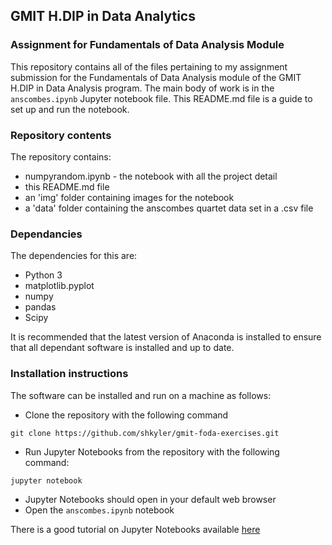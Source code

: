 ## GMIT H.DIP in Data Analytics
### Assignment for Fundamentals of Data Analysis Module

This repository contains all of the files pertaining to my assignment submission for the Fundamentals of Data Analysis module of the GMIT H.DIP in Data Analysis program. The main body of work is in the `anscombes.ipynb` Jupyter notebook file. This README.md file is a guide to set up and run the notebook.

### Repository contents

The repository contains:
* numpyrandom.ipynb - the notebook with all the project detail
* this README.md file
* an 'img' folder containing images for the notebook
* a 'data' folder containing the anscombes quartet data set in a .csv file

### Dependancies

The dependencies for this are:
* Python 3
* matplotlib.pyplot
* numpy
* pandas
* Scipy

It is recommended that the latest version of Anaconda is installed to ensure that all dependant software is installed and up to date.

### Installation instructions

The software can be installed and run on a machine as follows:

* Clone the repository with the following command
```
git clone https://github.com/shkyler/gmit-foda-exercises.git
```
* Run Jupyter Notebooks from the repository with the following command:
```
jupyter notebook
```
* Jupyter Notebooks should open in your default web browser
* Open the `anscombes.ipynb` notebook

There is a good tutorial on Jupyter Notebooks available [here](https://www.dataquest.io/blog/jupyter-notebook-tutorial/)
